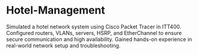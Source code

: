 # Hotel-Management
Simulated a hotel network system using Cisco Packet Tracer in ITT400. Configured routers, VLANs, servers, HSRP, and EtherChannel to ensure secure communication and high availability. Gained hands-on experience in real-world network setup and troubleshooting.
